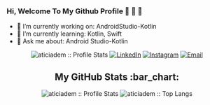 
### Hi, Welcome To My Github Profile 👋 👋 👋

- 🔭 I’m currently working on: AndroidStudio-Kotlin
- 🌱 I’m currently learning: Kotlin, Swift
- 💬 Ask me about: Android Studio-Kotlin


<p align="center">
<img src="https://komarev.com/ghpvc/?username=aticiadem&color=green" alt="aticiadem :: Profile Stats"></a>
<a href="https://www.linkedin.com/in/adematici/" target="_blank"><img alt="LinkedIn" src="https://img.shields.io/badge/LinkedIn-@adematici-blue?style=flat&logo=linkedin"></a>
<a href="https://www.instagram.com/adematiciii/"><img alt="Instagram" src="https://img.shields.io/badge/Instagram-adematiciii-black?style=flat-square&logo=instagram"></a>
<a href="mailto:adematicis41@gmail.com"><img alt="Email" src="https://img.shields.io/badge/Email-adematicis41@gmail.com-blue?style=flat&logo=gmail"></a>
</p>


<h2 align="center">My GitHub Stats :bar_chart:</h2>
<p align="center">
  <img src="https://github-readme-stats.vercel.app/api?username=aticiadem&show_icons=true&theme=synthwave" alt="aticiadem :: Profile Stats" />
  <img src="https://github-readme-stats.vercel.app/api/top-langs/?username=aticiadem&langs_count=10&theme=tokyonight&layout=compact" alt="aticiadem :: Top Langs" />
</p>
